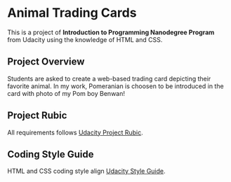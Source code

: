 # Animal Trading Cards
This is a project of **Introduction to Programming Nanodegree Program** from Udacity using the knowledge of HTML and CSS.

## Project Overview
Students are asked to create a web-based trading card depicting their favorite animal. In my work, Pomeranian is choosen to be introduced in the card with photo of my Pom boy Benwan!

## Project Rubic
All requirements follows [Udacity Project Rubic](https://review.udacity.com/#!/rubrics/151/view).

## Coding Style Guide
HTML and CSS coding style align [Udacity Style Guide](https://udacity.github.io/frontend-nanodegree-styleguide/).

